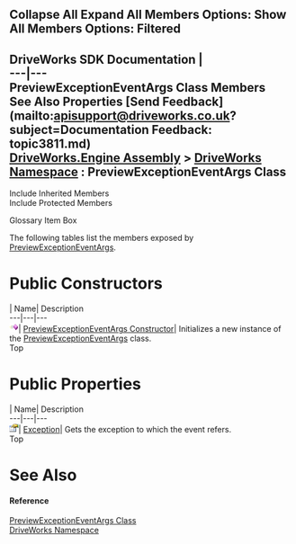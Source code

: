 Collapse All Expand All Members Options: Show All  Members Options: Filtered   
---  
DriveWorks SDK Documentation  |   
---|---  
PreviewExceptionEventArgs Class Members   
See Also Properties [Send Feedback](mailto:apisupport@driveworks.co.uk?subject=Documentation Feedback: topic3811.md)  
[DriveWorks.Engine Assembly](topic2156.md) > [DriveWorks Namespace](topic2159.md) : PreviewExceptionEventArgs Class  
---  
  
Include Inherited Members    
Include Protected Members  


Glossary Item Box

The following tables list the members exposed by [PreviewExceptionEventArgs](topic3811.md).

# Public Constructors

| Name| Description  
---|---|---  
![Public Constructor](dotnetimages/publicConstructor.gif)| [PreviewExceptionEventArgs Constructor](topic3817.md)| Initializes a new instance of the [PreviewExceptionEventArgs](topic3811.md) class.   
Top

# Public Properties

| Name| Description  
---|---|---  
![Public Property](dotnetimages/publicProperty.gif)| [Exception](topic3818.md)| Gets the exception to which the event refers.   
Top

# See Also

#### Reference

[PreviewExceptionEventArgs Class](topic3811.md)   
[DriveWorks Namespace](topic2159.md)


